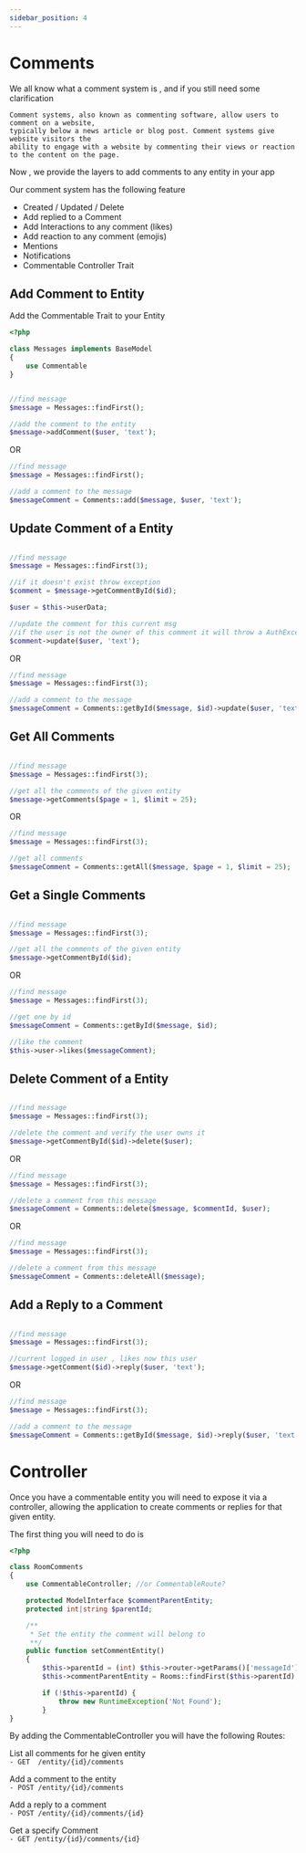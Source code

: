 ```yaml
---
sidebar_position: 4
---
```


# Comments

We all know what a comment system is , and if you still need some clarification

```
Comment systems, also known as commenting software, allow users to comment on a website, 
typically below a news article or blog post. Comment systems give website visitors the 
ability to engage with a website by commenting their views or reaction to the content on the page.
```

Now , we provide the layers to add comments to any entity in your app

Our comment system has the following feature
- Created / Updated / Delete
- Add replied to a Comment
- Add Interactions to any comment (likes)
- Add reaction to any comment (emojis)
- Mentions
- Notifications
- Commentable Controller Trait

Add Comment to Entity
-------------------

Add the Commentable Trait to your Entity

```php
<?php

class Messages implements BaseModel
{
    use Commentable
}

```

```php

//find message
$message = Messages::findFirst();

//add the comment to the entity
$message->addComment($user, 'text');
```

OR

```php
//find message
$message = Messages::findFirst();

//add a comment to the message 
$messageComment = Comments::add($message, $user, 'text');
```

Update Comment of a Entity
-------------------

```php

//find message
$message = Messages::findFirst(3);

//if it doesn't exist throw exception
$comment = $message->getCommentById($id);

$user = $this->userData;

//update the comment for this current msg
//if the user is not the owner of this comment it will throw a AuthException
$comment->update($user, 'text');

```

OR

```php
//find message
$message = Messages::findFirst(3);

//add a comment to the message 
$messageComment = Comments::getById($message, $id)->update($user, 'text');
```

Get All Comments
-------------------

```php

//find message
$message = Messages::findFirst(3);

//get all the comments of the given entity
$message->getComments($page = 1, $limit = 25);
```

OR

```php
//find message
$message = Messages::findFirst(3);

//get all comments
$messageComment = Comments::getAll($message, $page = 1, $limit = 25);
```

Get a Single Comments
-------------------

```php

//find message
$message = Messages::findFirst(3);

//get all the comments of the given entity
$message->getCommentById($id);
```

OR

```php
//find message
$message = Messages::findFirst(3);

//get one by id
$messageComment = Comments::getById($message, $id);

//like the comment
$this->user->likes($messageComment);
```


Delete Comment of a Entity
-------------------

```php

//find message
$message = Messages::findFirst(3);

//delete the comment and verify the user owns it
$message->getCommentById($id)->delete($user);
```

OR

```php
//find message
$message = Messages::findFirst(3);

//delete a comment from this message 
$messageComment = Comments::delete($message, $commentId, $user);
```

OR

```php
//find message
$message = Messages::findFirst(3);

//delete a comment from this message 
$messageComment = Comments::deleteAll($message);
```

Add a Reply to a Comment
-------------------

```php

//find message
$message = Messages::findFirst(3);

//current logged in user , likes now this user
$message->getComment($id)->reply($user, 'text');
```

OR

```php
//find message
$message = Messages::findFirst(3);

//add a comment to the message 
$messageComment = Comments::getById($message, $id)->reply($user, 'text');
```

# Controller

Once you have a commentable entity you will need to expose it via a controller, allowing the application to create comments or replies for that given entity.

The first thing you will need to do is 

```php
<?php

class RoomComments
{
    use CommentableController; //or CommentableRoute?

    protected ModelInterface $commentParentEntity;
    protected int|string $parentId;

    /**
     * Set the entity the comment will belong to
     **/
    public function setCommentEntity()
    {
        $this->parentId = (int) $this->router->getParams()['messageId'];
        $this->commentParentEntity = Rooms::findFirst($this->parentId);

        if (!$this->parentId) {
            throw new RuntimeException('Not Found');
        }
}

```

By adding the CommentableController you will have the following Routes:

List all comments for he given entity <br />
`- GET  /entity/{id}/comments `

Add a comment to the entity <br />
`- POST /entity/{id}/comments`

Add a reply to a comment <br />
`- POST /entity/{id}/comments/{id}`

Get a specify Comment <br />
`- GET /entity/{id}/comments/{id}`